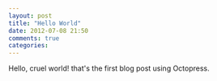 ```yaml
---
layout: post
title: "Hello World"
date: 2012-07-08 21:50
comments: true
categories: 
---
```

Hello, cruel world! that's the first blog post using Octopress.
